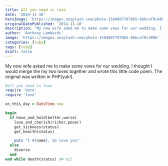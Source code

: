 ```yaml
---
title: All you need is love
date: '2014-11-18'
heroImage: 'https://images.unsplash.com/photo-1584907797065-0bbcaf9c489b'
originalDatePublished: '2014-11-18'
description: 'My now wife aded me to make some vows for our wedding. I thought I would merge the two loves together and wrote this little code poem. The original was written in PHP.'
author: 'Anthony Lombardi'
image: 'https://images.unsplash.com/photo-1584907797065-0bbcaf9c489b'
categories: [ruby]
tags: [ruby]
draft: false
---
```


My now wife asked me to make some vows for our wedding. I thought I would merge the my two loves together and wrote this little code poem. The original was written in PHP(yuk!).

```ruby
#all you need is love
require 'date'
require 'love'

on_this_day = DateTime.now

begin
  if have_and_hold(better,worse)
    love_and_cherish(richer,pooer)
    get_sickness(status)
    get_health(status)

    puts "I #{name}, do love you"
  else
    divorce
  end
end while death(status) != nil
```
